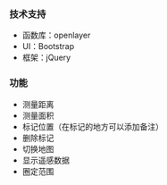 ### 技术支持
* 函数库：openlayer
* UI：Bootstrap
* 框架：jQuery


### 功能
* 测量距离
* 测量面积
* 标记位置（在标记的地方可以添加备注）
* 删除标记
* 切换地图
* 显示遥感数据
* 圈定范围

